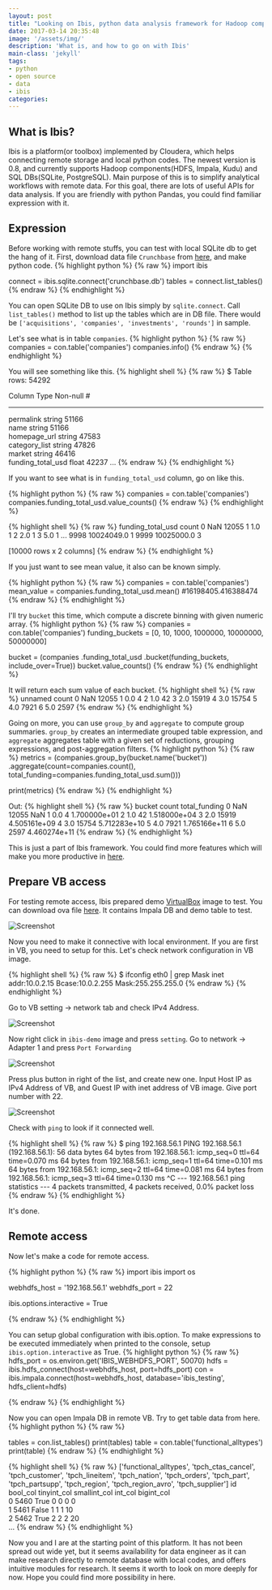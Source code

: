 ```yaml
---
layout: post
title: "Looking on Ibis, python data analysis framework for Hadoop components"
date: 2017-03-14 20:35:48
image: '/assets/img/'
description: 'What is, and how to go on with Ibis'
main-class: 'jekyll'
tags:
- python
- open source
- data
- ibis
categories:
---
```


## What is Ibis?

Ibis is a platform(or toolbox) implemented by Cloudera, which helps connecting remote storage and local python codes. The newest version is 0.8, and currently supports Hadoop components(HDFS, Impala, Kudu) and SQL DBs(SQLite, PostgreSQL). 
Main purpose of this is to simplify analytical workflows with remote data. For this goal, there are lots of useful APIs for data analysis. If you are friendly with python Pandas, you could find familiar expression with it.

## Expression

Before working with remote stuffs, you can test with local SQLite db to get the hang of it.
First, download data file `Crunchbase` from [here](http://blog.ibis-project.org/pages/data.html), and make python code.
{% highlight python %}
{% raw %}
import ibis


connect = ibis.sqlite.connect('crunchbase.db')
tables = connect.list_tables()
{% endraw %}
{% endhighlight %}

You can open SQLite DB to use on Ibis simply by `sqlite.connect`. Call `list_tables()` method to list up the tables which are in DB file. There would be `['acquisitions', 'companies', 'investments', 'rounds']` in sample.

Let's see what is in table `companies`.
{% highlight python %}
{% raw %}
companies = con.table('companies')
companies.info()
{% endraw %}
{% endhighlight %}

You will see something like this.
{% highlight shell %}
{% raw %}
$ Table rows: 54292

Column             Type    Non-null #
------             ----    ----------
permalink          string  51166     
name               string  51166     
homepage_url       string  47583     
category_list      string  47826     
market             string  46416     
funding_total_usd  float   42237
...
{% endraw %}
{% endhighlight %}

If you want to see what is in `funding_total_usd` column, go on like this.

{% highlight python %}
{% raw %}
companies = con.table('companies')
companies.funding_total_usd.value_counts()
{% endraw %}
{% endhighlight %}

{% highlight shell %}
{% raw %}
      funding_total_usd  count
0                   NaN  12055
1                   1.0      1
2                   2.0      1
3                   5.0      1
...
9998         10024049.0      1
9999         10025000.0      3

[10000 rows x 2 columns]
{% endraw %}
{% endhighlight %}

If you just want to see mean value, it also can be known simply.

{% highlight python %}
{% raw %}
companies = con.table('companies')
mean_value = companies.funding_total_usd.mean()   #16198405.416388474
{% endraw %}
{% endhighlight %}

I'll try `bucket` this time, which compute a discrete binning with given numeric array.
{% highlight python %}
{% raw %}
companies = con.table('companies')
funding_buckets = [0, 10, 1000, 1000000, 10000000, 50000000]

bucket = (companies
          .funding_total_usd
          .bucket(funding_buckets, include_over=True))
bucket.value_counts()
{% endraw %}
{% endhighlight %}

It will return each sum value of each bucket.
{% highlight shell %}
{% raw %}
   unnamed  count
0      NaN  12055
1      0.0      4
2      1.0     42
3      2.0  15919
4      3.0  15754
5      4.0   7921
6      5.0   2597
{% endraw %}
{% endhighlight %}

Going on more, you can use `group_by` and `aggregate` to compute group summaries. `group_by` creates an intermediate grouped table expression, and `aggregate` aggregates table with a given set of reductions, grouping expressions, and post-aggregation filters.
{% highlight python %}
{% raw %}
metrics = (companies.group_by(bucket.name('bucket'))
           .aggregate(count=companies.count(),
                      total_funding=companies.funding_total_usd.sum()))

print(metrics)
{% endraw %}
{% endhighlight %}

Out:
{% highlight shell %}
{% raw %}
   bucket  count  total_funding
0     NaN  12055            NaN
1     0.0      4   1.700000e+01
2     1.0     42   1.518000e+04
3     2.0  15919   4.505161e+09
4     3.0  15754   5.712283e+10
5     4.0   7921   1.765166e+11
6     5.0   2597   4.460274e+11
{% endraw %}
{% endhighlight %}

This is just a part of Ibis framework. You could find more features which will make you more productive in [here](http://docs.ibis-project.org/api.html).

## Prepare VB access

For testing remote access, Ibis prepared demo [VirtualBox](https://www.virtualbox.org) image to test. You can download ova file [here](http://archive.cloudera.com/cloudera-ibis/ibis-demo.ova). It contains Impala DB and demo table to test.

![Screenshot](/assets/post_img/start_ibis/impala_in_vb.png)

Now you need to make it connective with local environment. If you are first in VB, you need to setup for this. Let's check network configuration in VB image.

{% highlight shell %}
{% raw %}
$ ifconfig eth0 | grep Mask
  inet addr:10.0.2.15  Bcase:10.0.2.255  Mask:255.255.255.0
{% endraw %}
{% endhighlight %}

Go to VB setting -> network tab and check IPv4 Address.

![Screenshot](/assets/post_img/start_ibis/vb_setting_network.png)

Now right click in `ibis-demo` image and press `setting`. Go to network -> Adapter 1 and press `Port Forwarding`

![Screenshot](/assets/post_img/start_ibis/vb_ova_setting_1.png)

Press plus button in right of the list, and create new one. Input Host IP as IPv4 Address of VB, and Guest IP with inet address of VB image. Give port number with 22.

![Screenshot](/assets/post_img/start_ibis/vb_ova_setting_2.png)

Check with `ping` to look if it connected well.

{% highlight shell %}
{% raw %}
$ ping 192.168.56.1
PING 192.168.56.1 (192.168.56.1): 56 data bytes
64 bytes from 192.168.56.1: icmp_seq=0 ttl=64 time=0.070 ms
64 bytes from 192.168.56.1: icmp_seq=1 ttl=64 time=0.101 ms
64 bytes from 192.168.56.1: icmp_seq=2 ttl=64 time=0.081 ms
64 bytes from 192.168.56.1: icmp_seq=3 ttl=64 time=0.130 ms
^C
--- 192.168.56.1 ping statistics ---
4 packets transmitted, 4 packets received, 0.0% packet loss
{% endraw %}
{% endhighlight %}

It's done.

## Remote access

Now let's make a code for remote access.

{% highlight python %}
{% raw %}
import ibis
import os


webhdfs_host = '192.168.56.1'
webhdfs_port = 22

ibis.options.interactive = True

{% endraw %}
{% endhighlight %}

You can setup global configuration with ibis.option. To make expressions to be executed immediately when printed to the console, setup `ibis.option.interactive` as True.
{% highlight python %}
{% raw %}
hdfs_port = os.environ.get('IBIS_WEBHDFS_PORT', 50070)
hdfs = ibis.hdfs_connect(host=webhdfs_host, port=hdfs_port)
con = ibis.impala.connect(host=webhdfs_host, database='ibis_testing',
                          hdfs_client=hdfs)

{% endraw %}
{% endhighlight %}

Now you can open Impala DB in remote VB. Try to get table data from here.
{% highlight python %}
{% raw %}

tables = con.list_tables()
print(tables)
table = con.table('functional_alltypes')
print(table)
{% endraw %}
{% endhighlight %}

{% highlight shell %}
{% raw %}
['functional_alltypes', 'tpch_ctas_cancel', 'tpch_customer', 'tpch_lineitem', 'tpch_nation', 'tpch_orders', 'tpch_part', 'tpch_partsupp', 'tpch_region', 'tpch_region_avro', 'tpch_supplier']
        id bool_col  tinyint_col  smallint_col  int_col  bigint_col  \
0     5460     True            0             0        0           0   
1     5461    False            1             1        1          10   
2     5462     True            2             2        2          20   
...
{% endraw %}
{% endhighlight %}

Now you and I are at the starting point of this platform. It has not been spread out wide yet, but it seems availability for data engineer as it can make research directly to remote database with local codes, and offers intuitive modules for research. It seems it worth to look on more deeply for now. Hope you could find more possibility in here.

